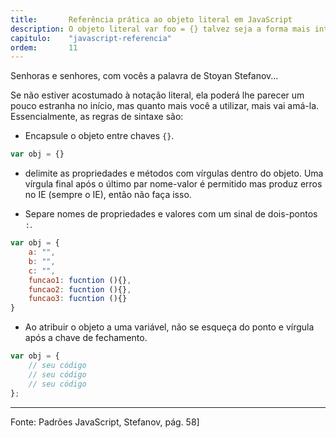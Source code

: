 ```yaml
---
title:       Referência prática ao objeto literal em JavaScript
description: O objeto literal var foo = {} talvez seja a forma mais intuitiva de se aprender OOP em JavaScript
capitulo:    "javascript-referencia"
ordem:       11
---
```


Senhoras e senhores, com vocês a palavra de Stoyan Stefanov...

Se não estiver acostumado à notação literal, ela poderá lhe parecer um pouco estranha no início, mas quanto mais você a
utilizar, mais vai amá-la. Essencialmente, as regras de sintaxe são:

- Encapsule o objeto entre chaves `{}`.

```javascript
var obj = {}
```

- delimite as propriedades e métodos com vírgulas dentro do objeto. Uma vírgula final após o último par nome-valor é
permitido mas produz erros no IE (sempre o IE), então não faça isso.

- Separe nomes de propriedades e valores com um sinal de dois-pontos `:`.

```javascript
var obj = {
    a: "",
    b: "",
    c: "",
    funcao1: fucntion (){},
    funcao2: fucntion (){},
    funcao3: fucntion (){}
}
```

- Ao atribuir o objeto a uma variável, não se esqueça do ponto e vírgula após a chave de fechamento.

```javascript
var obj = {
    // seu código
    // seu código
    // seu código
};
```


- - -
Fonte: Padrões JavaScript, Stefanov, pág. 58]
